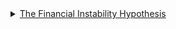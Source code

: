 <details>
<summary>
  <a href='https://www.levyinstitute.org/pubs/wp74.pdf'>The Financial Instability Hypothesis</a>
</summary>

<p>
The first theorem of the financial instability hypothesis is that the economy has financing regimes
under which it is stable, and financing regimes in which it is
unstable. The second theorem of the financial instability
hypothesis is that over periods of prolonged prosperity, the
economy transits from financial relations that make for a stable
system to financial relations that make for an unstable system.
</p>

<p>
Furthermore, if an economy with a sizeable body of speculative
financial units is in an inflationary state, and the authorities
attempt to exorcise inflation by monetary constraint, then
speculative units will become Ponzi units and the net worth of
previously Ponzi units will quickly evaporate
</p>

</details>
